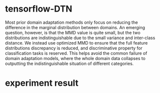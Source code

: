 # tensorflow-DTN
Most prior domain adaptation methods only focus on reducing the difference in
the marginal distribution between domains. An emerging question, however, is
that the MMD value is quite small, but the two distributions are indistinguishable
due to the small variance and inter-class distance. We instead use optimized
MMD to ensure that the full feature distributions discrepancy is reduced, and
discriminative property for classification tasks is reserved. This helps avoid the
common failure of domain adaptation models, where the whole domain data
collapses to outputting the indistinguishable situation of different categories.

# experiment result

